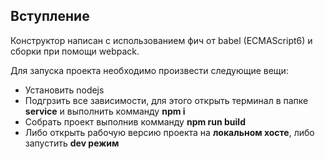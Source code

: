 ## Вступление

Конструктор написан с использованием фич от babel (ECMAScript6) и сборки при помощи webpack. 

Для запуска проекта необходимо произвести следующие вещи:

- Установить nodejs
- Подгрзить все зависимости, для этого открыть терминал в папке __service__ и выполнить комманду __npm i__
- Собрать проект выполнив комманду __npm run build__
- Либо открыть рабочую версию проекта на __локальном хосте__, либо запустить __dev режим__ 
